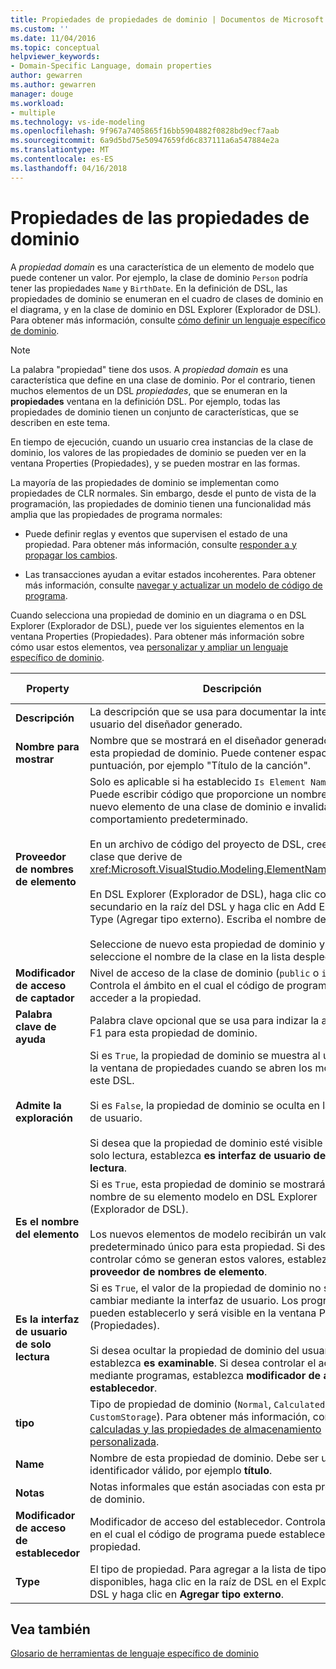 ```yaml
---
title: Propiedades de propiedades de dominio | Documentos de Microsoft
ms.custom: ''
ms.date: 11/04/2016
ms.topic: conceptual
helpviewer_keywords:
- Domain-Specific Language, domain properties
author: gewarren
ms.author: gewarren
manager: douge
ms.workload:
- multiple
ms.technology: vs-ide-modeling
ms.openlocfilehash: 9f967a7405865f16bb5904882f0828bd9ecf7aab
ms.sourcegitcommit: 6a9d5bd75e50947659fd6c837111a6a547884e2a
ms.translationtype: MT
ms.contentlocale: es-ES
ms.lasthandoff: 04/16/2018
---
```

# <a name="properties-of-domain-properties"></a>Propiedades de las propiedades de dominio
A *propiedad domain* es una característica de un elemento de modelo que puede contener un valor. Por ejemplo, la clase de dominio `Person` podría tener las propiedades `Name` y `BirthDate`. En la definición de DSL, las propiedades de dominio se enumeran en el cuadro de clases de dominio en el diagrama, y en la clase de dominio en DSL Explorer (Explorador de DSL). Para obtener más información, consulte [cómo definir un lenguaje específico de dominio](../modeling/how-to-define-a-domain-specific-language.md).  
  
> [!NOTE]
>  La palabra "propiedad" tiene dos usos. A *propiedad domain* es una característica que define en una clase de dominio. Por el contrario, tienen muchos elementos de un DSL *propiedades*, que se enumeran en la **propiedades** ventana en la definición DSL. Por ejemplo, todas las propiedades de dominio tienen un conjunto de características, que se describen en este tema.  
  
 En tiempo de ejecución, cuando un usuario crea instancias de la clase de dominio, los valores de las propiedades de dominio se pueden ver en la ventana Properties (Propiedades), y se pueden mostrar en las formas.  
  
 La mayoría de las propiedades de dominio se implementan como propiedades de CLR normales. Sin embargo, desde el punto de vista de la programación, las propiedades de dominio tienen una funcionalidad más amplia que las propiedades de programa normales:  
  
-   Puede definir reglas y eventos que supervisen el estado de una propiedad. Para obtener más información, consulte [responder a y propagar los cambios](../modeling/responding-to-and-propagating-changes.md).  
  
-   Las transacciones ayudan a evitar estados incoherentes. Para obtener más información, consulte [navegar y actualizar un modelo de código de programa](../modeling/navigating-and-updating-a-model-in-program-code.md).  
  
 Cuando selecciona una propiedad de dominio en un diagrama o en DSL Explorer (Explorador de DSL), puede ver los siguientes elementos en la ventana Properties (Propiedades). Para obtener más información sobre cómo usar estos elementos, vea [personalizar y ampliar un lenguaje específico de dominio](../modeling/customizing-and-extending-a-domain-specific-language.md).  
  
|Property|Descripción|Valor predeterminado|  
|--------------|-----------------|-------------------|  
|**Descripción**|La descripción que se usa para documentar la interfaz de usuario del diseñador generado.|\<Ninguno >|  
|**Nombre para mostrar**|Nombre que se mostrará en el diseñador generado para esta propiedad de dominio. Puede contener espacios y puntuación, por ejemplo "Título de la canción".|\<Ninguno >|  
|**Proveedor de nombres de elemento**|Solo es aplicable si ha establecido `Is Element Name` en `true`. Puede escribir código que proporcione un nombre para un nuevo elemento de una clase de dominio e invalidar el comportamiento predeterminado.<br /><br /> En un archivo de código del proyecto de DSL, cree una clase que derive de <xref:Microsoft.VisualStudio.Modeling.ElementNameProvider>.<br /><br /> En DSL Explorer (Explorador de DSL), haga clic con el botón secundario en la raíz del DSL y haga clic en Add External Type (Agregar tipo externo). Escriba el nombre de la clase.<br /><br /> Seleccione de nuevo esta propiedad de dominio y seleccione el nombre de la clase en la lista desplegable.|\<Ninguno >|  
|**Modificador de acceso de captador**|Nivel de acceso de la clase de dominio (`public` o `internal`). Controla el ámbito en el cual el código de programa puede acceder a la propiedad.|`public`|  
|**Palabra clave de ayuda**|Palabra clave opcional que se usa para indizar la ayuda de F1 para esta propiedad de dominio.|\<Ninguno >|  
|**Admite la exploración**|Si es `True`, la propiedad de dominio se muestra al usuario en la ventana de propiedades cuando se abren los modelos de este DSL.<br /><br /> Si es `False`, la propiedad de dominio se oculta en la interfaz de usuario.<br /><br /> Si desea que la propiedad de dominio esté visible pero de solo lectura, establezca **es interfaz de usuario de solo lectura**.|`True`|  
|**Es el nombre del elemento**|Si es `True`, esta propiedad de dominio se mostrará con el nombre de su elemento modelo en DSL Explorer (Explorador de DSL).<br /><br /> Los nuevos elementos de modelo recibirán un valor predeterminado único para esta propiedad. Si desea controlar cómo se generan estos valores, establezca **proveedor de nombres de elemento**.|`False`|  
|**Es la interfaz de usuario de solo lectura**|Si es `True`, el valor de la propiedad de dominio no se puede cambiar mediante la interfaz de usuario. Los programas sí pueden establecerlo y será visible en la ventana Properties (Propiedades).<br /><br /> Si desea ocultar la propiedad de dominio del usuario, establezca **es examinable**. Si desea controlar el acceso mediante programas, establezca **modificador de acceso de establecedor**.|`False`|  
|**tipo**|Tipo de propiedad de dominio (`Normal`, `Calculated` o `CustomStorage`). Para obtener más información, consulte [calculadas y las propiedades de almacenamiento personalizada](../modeling/calculated-and-custom-storage-properties.md).|`Normal`|  
|**Name**|Nombre de esta propiedad de dominio. Debe ser un identificador válido, por ejemplo **título**.|\<Ninguno >|  
|**Notas**|Notas informales que están asociadas con esta propiedad de dominio.|\<Ninguno >|  
|**Modificador de acceso de establecedor**|Modificador de acceso del establecedor. Controla el ámbito en el cual el código de programa puede establecer la propiedad.|`public`|  
|**Type**|El tipo de propiedad. Para agregar a la lista de tipos disponibles, haga clic en la raíz de DSL en el Explorador de DSL y haga clic en **Agregar tipo externo**.|`String`|  
  
## <a name="see-also"></a>Vea también  
 [Glosario de herramientas de lenguaje específico de dominio](http://msdn.microsoft.com/ca5e84cb-a315-465c-be24-76aa3df276aa)